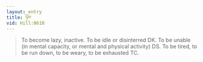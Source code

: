 ```yaml
---
layout: entry
title: ཉོབ་
vid: Hill:0610
---
```

> To become lazy, inactive. To be idle or disinterred DK. To be unable (in mental capacity, or mental and physical activity) DS. To be tired, to be run down, to be weary, to be exhausted TC.
